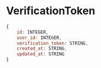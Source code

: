 # VerificationToken

```js
{
	id: INTEGER,
	user_id: INTEGER,
	verification_token: STRING,
	created_at: STRING,
	updated_at: STRING
}
```
